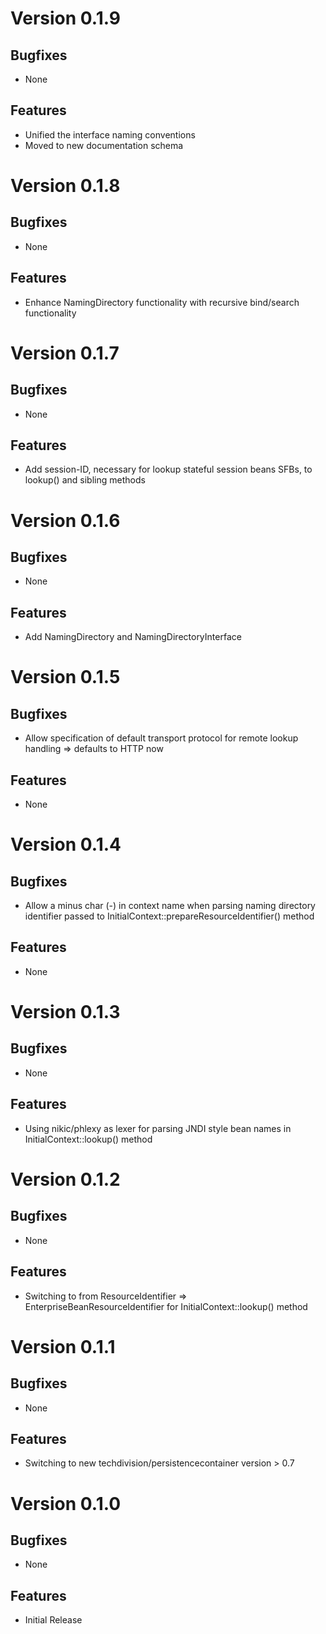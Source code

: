# Version 0.1.9

## Bugfixes

* None

## Features

* Unified the interface naming conventions
* Moved to new documentation schema

# Version 0.1.8

## Bugfixes

* None

## Features

* Enhance NamingDirectory functionality with recursive bind/search functionality

# Version 0.1.7

## Bugfixes

* None

## Features

* Add session-ID, necessary for lookup stateful session beans SFBs, to lookup() and sibling methods

# Version 0.1.6

## Bugfixes

* None

## Features

* Add NamingDirectory and NamingDirectoryInterface

# Version 0.1.5

## Bugfixes

* Allow specification of default transport protocol for remote lookup handling => defaults to HTTP now

## Features

* None

# Version 0.1.4

## Bugfixes

* Allow a minus char (-) in context name when parsing naming directory identifier passed to InitialContext::prepareResourceIdentifier() method

## Features

* None

# Version 0.1.3

## Bugfixes

* None

## Features

* Using nikic/phlexy as lexer for parsing JNDI style bean names in InitialContext::lookup() method

# Version 0.1.2

## Bugfixes

* None

## Features

* Switching to from ResourceIdentifier => EnterpriseBeanResourceIdentifier for InitialContext::lookup() method

# Version 0.1.1

## Bugfixes

* None

## Features

* Switching to new techdivision/persistencecontainer version > 0.7

# Version 0.1.0

## Bugfixes

* None

## Features

* Initial Release